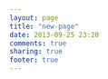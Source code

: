 ```yaml
---
layout: page
title: "new-page"
date: 2013-09-25 23:20
comments: true
sharing: true
footer: true
---
```


